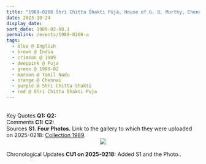 ```yaml
---
title: "1989-0208 Śhrī Chitta Śhakti Pūjā, House of G. B. Murthy, Chennai, Tamil Nadu, India"
date: 2023-10-24
display_date: 
sort_date: 1989-02-08.1
permalink: /events/1989-0208-a
tags:
  - blue @ English
  - brown @ India
  - crimson @ 1989
  - deeppink @ Puja
  - green @ 1989-02
  - maroon @ Tamil Nadu
  - orange @ Chennai
  - purple @ Shri Chitta Shakti
  - red @ Shri Chitta Shakti Puja
---
```


<br>

<wave-list>
  <list-title color="DarkSeaGreen" width="55">Key Quotes</list-title>
  <list-item color="BlanchedAlmond" width="280"><b>Q1:</b> <i></i></list-item>
  <list-item color="Lavender" width="280"><b>Q2:</b> <i></i></list-item>
</wave-list>

<br>

<wave-list>
  <list-title color="DarkSeaGreen" width="55">Comments</list-title>
  <list-item color="BlanchedAlmond" width="280"><b>C1:</b> <i></i></list-item>
  <list-item color="Lavender" width="280"><b>C2:</b> <i></i></list-item>
</wave-list>

<br>

<wave-list>
  <list-title color="DarkSeaGreen" width="40">Sources</list-title>
  <list-item color="BlanchedAlmond"  width="280"><b>S1. Four Photos.</b> Link to the gallery to which they were uploaded on 2025-0218: <a href="">Collection 1989</a>.</list-item>

</wave-list>

<div style="text-align: center"><img src="https://pub-bcc3cbe9b1e94ba1ac28915f7a3900fa.r2.dev/1989-0208_Shri_Chitta_Shakti_Puja_House_of_G._B._Murthy_97_Velachery_Road_Chennai_Tamil_Nadu_India_(to_be_confirmed)_04_(Yogi_Mahajan_Collection).jpg" /></div>

<br>

<wave-list>
  <list-title color="DarkSeaGreen" width="110">Chronological Updates</list-title>
  <list-item color="BlanchedAlmond" width="280"><b>CU1 on 2025-0218:</b> Added S1 and the Photo.</b></font></a>.</list-item>